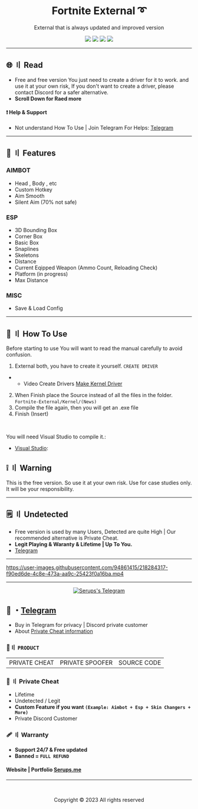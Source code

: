 <h1 align="center">
  Fortnite External ➰
</h1>
 
<p align="center">
  External that is always updated and improved version
</p>



<p align="center">
  <img src="https://img.shields.io/github/languages/top/Serups/Fortnite-External?style=flat-square"/>
  <img src="https://img.shields.io/github/last-commit/Serups/Fortnite-External?style=flat-square"/>
  <img src="https://sonarcloud.io/api/project_badges/measure?project=Serups-External&metric=ncloc"/>
  <img src="https://img.shields.io/github/stars/Serups/Fortnite-External?color=5ac18e&label=Stars&style=flat-square"/>

</p>

---

## <a id="content"></a>🌐 〢 Read
- Free and free version You just need to create a driver for it to work. and use it at your own risk, If you don't want to create a driver, please contact Discord for a safer alternative.
- **Scroll Down for Raed more**


#### ❗ Help & Support
- Not understand How To Use | Join Telegram For Helps: [Telegram](https://t.me/Serups)

---


## <a id="features"></a>🔰 〢 Features

 
### AIMBOT
- Head , Body , etc
- Custom Hotkey 
- Aim Smooth 
- Silent Aim (70% not safe)

### ESP
- 3D Bounding Box  
- Corner Box
- Basic Box
- Snaplines
- Skeletons
- Distance
- Current Eqipped Weapon (Ammo Count, Reloading Check)
- Platform (in progress)
- Max Distance

### MISC
- Save & Load Config


---

## <a id="setup"></a> 📁 〢 How To Use

Before starting to use You will want to read the manual carefully to avoid confusion.

1. External both, you have to create it yourself. `CREATE DRIVER`
- - Video Create Drivers [Make Kernel Driver](https://youtube.com/playlist?list=PLQURoBilKBnwa3gPTTl1hlNCHYU8CI0HR)
2. When Finish place the Source instead of all the files in the folder. `Fortnite-External/Kernel/(News)`
3. Compile the file again, then you will get an .exe file
4. Finish (Insert)

<br>

  
   You will need Visual Studio to compile it.:

- [Visual Studio](https://visualstudio.microsoft.com/):



## <a id="warn"></a> ❕ 〢 Warning 
 This is the free version. So use it at your own risk. Use for case studies only. It will be your responsibility.

  ---
  
## <a id="setup2"></a> 🗒 〢 Undetected
- Free version is used by many Users, Detected are quite High | Our recommended alternative is Private Cheat.
- **Legit Playing & Waranty & Lifetime | Up To You.**
- [Telegram](https://t.me/Serups)

---



https://user-images.githubusercontent.com/94861415/218284317-f90ed6de-4c8e-473a-aa9c-25423f0a16ba.mp4



--- 

  <p align="center">
    <a href="https://t.me/Serups">
        <img title="Serups" alt="Serups's Telegram" src="https://cdn.discordapp.com/attachments/1087352666180554852/1087366848124825742/Serups_1_1.png"/>
    </a>
</p>
 
## 💬 ・[Telegram](https://t.me/Serups)

- Buy in Telegram for privacy | Discord private customer 
- About [Private Cheat information](https://github.com/API-Connects/Detail)



 ### 🛒〢 `PRODUCT`
 
<table>
<tr>
	<td> PRIVATE CHEAT
	<td> PRIVATE SPOOFER
	<td> SOURCE CODE
</table>

  
### 🥊 〢 Private Cheat

- Lifetime 
- Undetected / Legit
- **Custom Feature if you want `(Example: Aimbot + Esp + Skin Changers + More)`**
- Private Discord Customer

### 🩹 〢 Warranty

- **Support 24/7 & Free updated** 
- **Banned = `FULL REFUND`**

#### Website | Portfolio [Serups.me](http://Serups.me/)

---


  <br>

<p align="center">
  Copyright © 2023 All rights reserved
<br>
